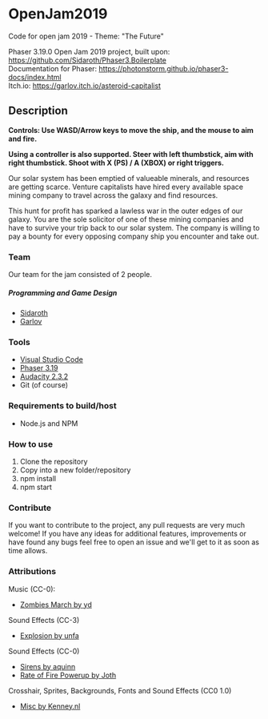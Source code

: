 # OpenJam2019
Code for open jam 2019 - Theme: "The Future"

Phaser 3.19.0 Open Jam 2019 project, built upon: https://github.com/Sidaroth/Phaser3.Boilerplate </br>
Documentation for Phaser: https://photonstorm.github.io/phaser3-docs/index.html </br>
Itch.io: https://garlov.itch.io/asteroid-capitalist

## Description

<b>Controls: Use WASD/Arrow keys to move the ship, and the mouse to aim and fire.
 
 Using a controller is also supported. Steer with left thumbstick, aim with right thumbstick. Shoot with X (PS) / A (XBOX) or right triggers.
</b>

Our solar system has been emptied of valueable minerals, and resources are getting scarce. Venture capitalists have hired every available space mining company to travel across the galaxy and find resources.

This hunt for profit has sparked a lawless war in the outer edges of our galaxy. You are the sole solicitor of one of these mining companies and have to survive your trip back to our solar system. The company is willing to pay a bounty for every opposing company ship you encounter and take out.

### Team
Our team for the jam consisted of 2 people.

##### Programming and Game Design
 - [Sidaroth](https://github.com/sidaroth)
 - [Garlov](https://github.com/garlov)

 ### Tools
-   [Visual Studio Code](https://github.com/Microsoft/vscode)
-   [Phaser 3.19](https://github.com/photonstorm/phaser)
-   [Audacity 2.3.2](https://www.audacityteam.org/)
- Git (of course)

### Requirements to build/host
-   Node.js and NPM

### How to use
1. Clone the repository
2. Copy into a new folder/repository
3. npm install
4. npm start

### Contribute
If you want to contribute to the project, any pull requests are very much welcome! If you have any ideas for additional features, improvements or have found any bugs feel free to open an issue and we'll get to it as soon as time allows.

### Attributions
Music (CC-0):
- [Zombies March by yd](https://opengameart.org/content/zombies-march)

Sound Effects (CC-3)
- [Explosion by unfa](https://freesound.org/people/unfa/sounds/352143/)

Sound Effects (CC-0)
- [Sirens by aquinn](https://opengameart.org/content/sirens-and-alarm-noise)
- [Rate of Fire Powerup by Joth](https://opengameart.org/content/7-space-sounds)

Crosshair, Sprites, Backgrounds, Fonts and Sound Effects (CC0 1.0)
- [Misc by Kenney.nl](https://kenney.nl)
